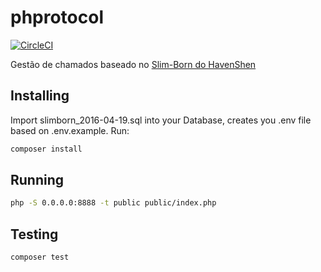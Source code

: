 # phprotocol
[![CircleCI](https://circleci.com/gh/lucascudo/phprotocol.svg?style=svg)](https://circleci.com/gh/lucascudo/phprotocol)


Gestão de chamados baseado no [Slim-Born do HavenShen](https://github.com/HavenShen/slim-born)


## Installing
Import slimborn_2016-04-19.sql into your Database, creates you .env file based on .env.example. Run:
```sh
composer install
```


## Running
```sh
php -S 0.0.0.0:8888 -t public public/index.php
```


## Testing
```sh
composer test
```